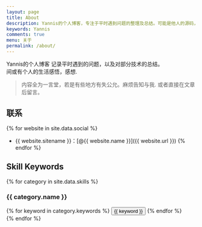 ```yaml
---
layout: page
title: About
description: Yannis的个人博客，专注于平时遇到问题的整理及总结。可能是他人的源码，可能有自己的感悟及灵机一动。不求上天入地，只求兵来将挡水来土掩。
keywords: Yannis
comments: true
menu: 关于
permalink: /about/
---
```

Yannis的个人博客
记录平时遇到的问题，以及对部分技术的总结。<br/>
间或有个人的生活感悟，感想.
> 内容全为一言堂，若是有些地方有失公允。麻烦告知与我.
或者直接在文章后留言。

## 联系

{% for website in site.data.social %}
* {{ website.sitename }}：[@{{ website.name }}]({{ website.url }})
{% endfor %}

## Skill Keywords

{% for category in site.data.skills %}
### {{ category.name }}
<div class="btn-inline">
{% for keyword in category.keywords %}
<button class="btn btn-outline" type="button">{{ keyword }}</button>
{% endfor %}
</div>
{% endfor %}
